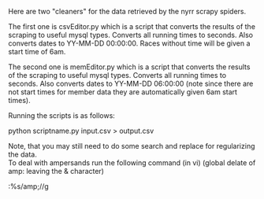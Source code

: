 Here are two "cleaners" for the data retrieved by the nyrr scrapy spiders.

The first one is csvEditor.py which is a script that converts the results of the scraping to useful mysql types.  Converts all running times to seconds.  Also converts dates to YY-MM-DD 00:00:00.  Races without time will be given a start time of 6am.

The second one is memEditor.py which is a script that converts the results of the scraping to useful mysql types.  Converts all running times to seconds. Also converts dates to YY-MM-DD 06:00:00 (note since there are not start times for member data they are automatically given 6am start times).

Running the scripts is as follows:

python scriptname.py input.csv > output.csv

Note, that you may still need to do some search and replace for regularizing the data.  
To deal with ampersands run the following command (in vi)
(global delate of amp: leaving the & character)

:%s/amp;//g  
